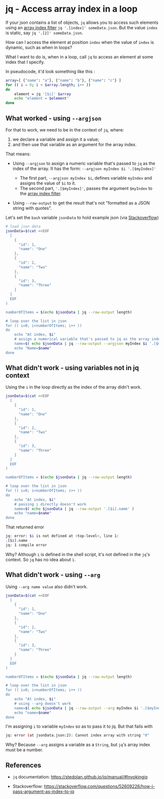 # jq - Access array index in a loop

If your json contains a list of objects, `jq` allows you to access such elements using an [array index filter](https://stedolan.github.io/jq/manual/#Basicfilters) `jq '.[index]' someData.json`. But the value `index` is static, say `jq '.[2]' someData.json`.

How can I access the element at position `index` when the value of `index` is dynamic, such as when in loops?

What I want to do is, when in a loop, call `jq` to access an element at some index that I specify.

In pseudocode, it'd look something like this :

```sh
array=[ {"name": "a"}, {"name": "b"}, {"name": "c"} ]
for (( i = 0; i < $array.length; i++ ))
do
    element = jq '[$i]' $array
    echo "element = $element"
done
```

## What worked - using `--argjson`

For that to work, we need to be in the context of `jq`, where:

1. we declare a variable and assign it a value;
2. and then use that variable as an argument for the array index.

That means:

- Using `--argjson` to assign a numeric variable that's passed to `jq` as the index of the array. It has the form: `--argjson myIndex $i '.[$myIndex]'`
  - The first part, `--argjson myIndex $i`, defines variable `myIndex` and assigns the value of `$i` to it.
  - The second part, `'.[$myIndex]'`, passes the argument `$myIndex` to the [array index filter](https://stedolan.github.io/jq/manual/#Basicfilters).

- Using `--raw-output` to get the result that's not "formatted as a JSON string with quotes".

Let's set the `bash` variable `jsonData` to hold example json (via [Stackoverflow](https://stackoverflow.com/a/43373520))

```sh
# load json data
jsonData=$(cat <<EOF
  [
    {
      "id": 1,
      "name": "One"
    },
    {
      "id": 2,
      "name": "Two" 
    },
    {
      "id": 3,
      "name": "Three" 
    }
  ]
  EOF
)

numberOfItems = $(echo $jsonData | jq --raw-output length)

# loop over the list in json
for (( i=0; i<numberOfItems; i++ ))
do
    echo "At index, $i"
    # assign a numerical variable that's passed to jq as the array index
    name=$( echo $jsonData | jq --raw-output --argjson myIndex $i '.[$myIndex].name' )
    echo "Name=$name"
done
```

## What didn't work - using variables not in jq context

Using the `i` in the loop directly as the index of the array didn't work.

```sh
jsonData=$(cat <<EOF
  [
    {
      "id": 1,
      "name": "One"
    },
    {
      "id": 2,
      "name": "Two" 
    },
    {
      "id": 3,
      "name": "Three" 
    }
  ]
  EOF
)

numberOfItems = $(echo $jsonData | jq --raw-output length)

# loop over the list in json
for (( i=0; i<numberOfItems; i++ ))
do
    echo "At index, $i"
    # passing i directly doesn't work
    name=$( echo $jsonData | jq --raw-output '.[$i].name' )
    echo "name=$name"
done
```

That returned error

```sh
jq: error: $i is not defined at <top-level>, line 1:
.[$i].name  
jq: 1 compile error
```

Why? Although `i` is defined in the shell script, it's not defined in the `jq`'s context. So `jq` has no idea about `ì`.

## What didn't work - using `--arg`

Using `--arg name value` also didn't work.

```sh
jsonData=$(cat <<EOF
  [
    {
      "id": 1,
      "name": "One"
    },
    {
      "id": 2,
      "name": "Two" 
    },
    {
      "id": 3,
      "name": "Three" 
    }
  ]
  EOF
)

numberOfItems = $(echo $jsonData | jq --raw-output length)

# loop over the list in json
for (( i=0; i<numberOfItems; i++ ))
do
    echo "At index, $i"
    # using --arg doesn't work
    name=$( echo $jsonData | jq --raw-output --arg myIndex $i '.[$myIndex].name' )
    echo "name=$name"
done
```

I'm assigning `i` to variable `myIndex` so as to pass it to jq. But that fails with

```sh
jq: error (at jsonData.json:2): Cannot index array with string "0"
```

Why? Because `--arg` assigns a variable as a `String`, but `jq`'s array index must be a number.

## References

- `jq` documentation: <https://stedolan.github.io/jq/manual/#Invokingjq>

- Stackoverflow: <https://stackoverflow.com/questions/52609226/how-i-pass-argument-as-index-to-jq>
